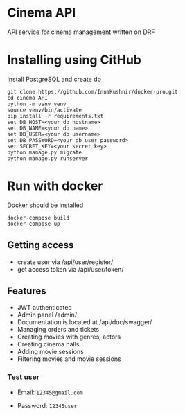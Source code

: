 #  Cinema API

 API service for cinema management written on DRF

# Installing using CitHub

Install PostgreSQL and create db 
```
git clone https://github.com/InnaKushnir/docker-pro.git
cd cinema API
python -m venv venv
source venv/bin/activate
pip install -r requirements.txt
set DB_HOST=<your db hostname>
set DB_NAME=<your db name>
set DB_USER=<your db username>
set DB_PASSWORD=<your db user password>
set SECRET_KEY=<your secret key>
python manage.py migrate
python manage.py runserver
```
# Run with docker

Docker should be installed
```
docker-compose build
docker-compose up
```
## Getting access
* create user via /api/user/register/
* get access token via /api/user/token/

## Features
* JWT authenticated
* Admin panel /admin/
* Documentation is located at /api/doc/swagger/
* Managing orders and tickets
* Creating movies with genres, actors
* Creating cinema halls
* Adding movie sessions
* Filtering movies and movie sessions

### Test user

* Email: `12345@gmail.com`

* Password: `12345user`
